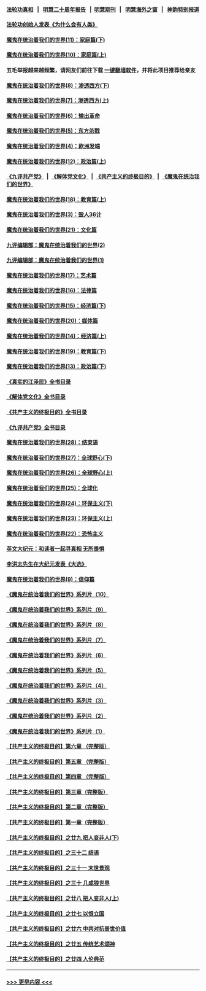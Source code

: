 #### [法轮功真相](https://github.com/gfw-breaker/truth/blob/master/README.md?t=0) &nbsp;&nbsp;|&nbsp;&nbsp; [明慧二十周年报告](https://github.com/gfw-breaker/mh-reports/blob/master/README.md?t=0) &nbsp;&nbsp;|&nbsp;&nbsp;[明慧期刊](https://github.com/gfw-breaker/mh-qikan) &nbsp;&nbsp;|&nbsp;&nbsp; [明慧海外之窗](https://github.com/gfw-breaker/mh-news/blob/master/README.md?t=0) &nbsp;&nbsp;|&nbsp;&nbsp; [神韵特别报道](https://github.com/gfw-breaker/mh-news/blob/master/shenyun.md?t=0)
#### [法轮功创始人发表《为什么会有人类》](../pages/nsc422/n13912117.md?t=04121543) 
#### [魔鬼在统治着我们的世界(11)：家庭篇(下)](../pages/nsc422/n10440961.md?t=04121543) 
#### [魔鬼在统治着我们的世界(10)：家庭篇(上)](../pages/nsc422/n10435448.md?t=04121543) 
#### 五毛举报越来越频繁，请网友们前往下载 [一键翻墙软件](https://github.com/gfw-breaker/ssr-accounts)，并将此项目推荐给亲友
#### [魔鬼在统治着我们的世界(8)：渗透西方(下)](../pages/nsc422/n10429603.md?t=04121543) 
#### [魔鬼在统治着我们的世界(7)：渗透西方(上)](../pages/nsc422/n10426013.md?t=04121543) 
#### [魔鬼在统治着我们的世界(6)：输出革命](../pages/nsc422/n10421536.md?t=04121543) 
#### [魔鬼在统治着我们的世界(5)：东方杀戮](../pages/nsc422/n10417707.md?t=04121543) 
#### [魔鬼在统治着我们的世界(4)：欧洲发端](../pages/nsc422/n10414890.md?t=04121543) 
#### [魔鬼在统治着我们的世界(12)：政治篇(上)](../pages/nsc422/n10444576.md?t=04121543) 
#### [《九评共产党》](https://github.com/begood0513/9ping.md/blob/master/README.md) &nbsp;|&nbsp; [《解体党文化》](../../../../jtdwh.md/blob/master/README.md)  &nbsp;|&nbsp; [《共产主义的终极目的》](../../../../gczydzjmd.md/blob/master/README.md) &nbsp;|&nbsp; [《魔鬼在统治我们的世界》](../../../../mgztzwmdsj.md/blob/master/README.md) 
#### [魔鬼在统治着我们的世界(18)：教育篇(上)](../pages/nsc422/n10526970.md?t=04121543) 
#### [魔鬼在统治着我们的世界(3)：毁人36计](../pages/nsc422/n10411583.md?t=04121543) 
#### [魔鬼在统治着我们的世界(21)：文化篇](../pages/nsc422/n10597706.md?t=04121543) 
#### [九评编辑部：魔鬼在统治着我们的世界(2)](../pages/nsc422/n10410036.md?t=04121543) 
#### [九评编辑部：魔鬼在统治着我们的世界(1)](../pages/nsc422/n10406825.md?t=04121543) 
#### [魔鬼在统治着我们的世界(17)：艺术篇](../pages/nsc422/n10499093.md?t=04121543) 
#### [魔鬼在统治着我们的世界(16)：法律篇](../pages/nsc422/n10485969.md?t=04121543) 
#### [魔鬼在统治着我们的世界(15)：经济篇(下)](../pages/nsc422/n10469975.md?t=04121543) 
#### [魔鬼在统治着我们的世界(20)：媒体篇](../pages/nsc422/n10586579.md?t=04121543) 
#### [魔鬼在统治着我们的世界(14)：经济篇(上)](../pages/nsc422/n10457370.md?t=04121543) 
#### [魔鬼在统治着我们的世界(19)：教育篇(下)](../pages/nsc422/n10564808.md?t=04121543) 
#### [魔鬼在统治着我们的世界(13)：政治篇(下)](../pages/nsc422/n10448270.md?t=04121543) 
#### [《真实的江泽民》全书目录](../pages/nsc422/n13721399.md?t=04121543) 
#### [《解体党文化》全书目录](../pages/nsc422/n13721157.md?t=04121543) 
#### [《共产主义的终极目的》全书目录](../pages/nsc422/n13721048.md?t=04121543) 
#### [《九评共产党》全书目录](../pages/nsc422/n13708085.md?t=04121543) 
#### [魔鬼在统治着我们的世界(28)：结束语](../pages/nsc422/n10936246.md?t=04121543) 
#### [魔鬼在统治着我们的世界(27)：全球野心(下)](../pages/nsc422/n10928319.md?t=04121543) 
#### [魔鬼在统治着我们的世界(26)：全球野心(上)](../pages/nsc422/n10900318.md?t=04121543) 
#### [魔鬼在统治着我们的世界(25)：全球化](../pages/nsc422/n10788205.md?t=04121543) 
#### [魔鬼在统治着我们的世界(24)：环保主义(下)](../pages/nsc422/n10695307.md?t=04121543) 
#### [魔鬼在统治着我们的世界(23)：环保主义(上)](../pages/nsc422/n10688613.md?t=04121543) 
#### [魔鬼在统治着我们的世界(22)：恐怖主义](../pages/nsc422/n10614727.md?t=04121543) 
#### [英文大纪元：和读者一起寻真相 无所畏惧](../pages/nsc422/n12542027.md?t=04121543) 
#### [李洪志先生在大纪元发表《大选》](../pages/nsc422/n12534746.md?t=04121543) 
#### [魔鬼在统治着我们的世界(9)：信仰篇](../pages/nsc422/n10432159.md?t=04121543) 
#### [《魔鬼在统治着我们的世界》系列片（10）](../pages/nsc422/n12292670.md?t=04121543) 
#### [《魔鬼在统治着我们的世界》系列片（9）](../pages/nsc422/n12290859.md?t=04121543) 
#### [《魔鬼在统治着我们的世界》系列片（8）](../pages/nsc422/n12287445.md?t=04121543) 
#### [《魔鬼在统治着我们的世界》系列片（7）](../pages/nsc422/n12283425.md?t=04121543) 
#### [《魔鬼在统治着我们的世界》系列片（6）](../pages/nsc422/n12282314.md?t=04121543) 
#### [《魔鬼在统治着我们的世界》系列片（5）](../pages/nsc422/n12281419.md?t=04121543) 
#### [《魔鬼在统治着我们的世界》系列片（4）](../pages/nsc422/n12274024.md?t=04121543) 
#### [《魔鬼在统治着我们的世界》系列片（3）](../pages/nsc422/n12271322.md?t=04121543) 
#### [《魔鬼在统治着我们的世界》系列片（2）](../pages/nsc422/n12269049.md?t=04121543) 
#### [《魔鬼在统治着我们的世界》系列片（1）](../pages/nsc422/n12267575.md?t=04121543) 
#### [【共产主义的终极目的】第六章 （完整版）](../pages/nsc422/n11428913.md?t=04121543) 
#### [【共产主义的终极目的】第五章 （完整版）](../pages/nsc422/n11428912.md?t=04121543) 
#### [【共产主义的终极目的】第四章 （完整版）](../pages/nsc422/n11428907.md?t=04121543) 
#### [【共产主义的终极目的】第三章（完整版）](../pages/nsc422/n11428848.md?t=04121543) 
#### [【共产主义的终极目的】第二章（完整版）](../pages/nsc422/n11428831.md?t=04121543) 
#### [【共产主义的终极目的】第一章（完整版）](../pages/nsc422/n11417651.md?t=04121543) 
#### [【共产主义的终极目的】之廿九 把人变非人(下)](../pages/nsc422/n11344140.md?t=04121543) 
#### [【共产主义的终极目的】之三十二 结语](../pages/nsc422/n11360535.md?t=04121543) 
#### [【共产主义的终极目的】之三十一 末世景观](../pages/nsc422/n11351129.md?t=04121543) 
#### [【共产主义的终极目的】之三十 几成狼世界](../pages/nsc422/n11348280.md?t=04121543) 
#### [【共产主义的终极目的】之廿八 把人变非人(上)](../pages/nsc422/n11340492.md?t=04121543) 
#### [【共产主义的终极目的】之廿七 以恨立国](../pages/nsc422/n11336944.md?t=04121543) 
#### [【共产主义的终极目的】之廿六 中共对抗普世价值](../pages/nsc422/n11324785.md?t=04121543) 
#### [【共产主义的终极目的】之廿五 传统艺术颂神](../pages/nsc422/n11296396.md?t=04121543) 
#### [【共产主义的终极目的】之廿四 人伦典范](../pages/nsc422/n11296397.md?t=04121543) 

----
#### [ >>> 更早内容 <<< ](../indexes/nsc422-earlier.md)
